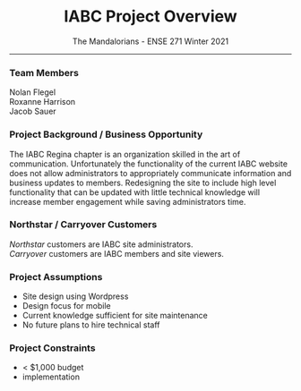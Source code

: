 <h1 align="center">IABC Project Overview</h1>
<p align="center">The Mandalorians - ENSE 271 Winter 2021</p>

---
### Team Members
Nolan Flegel  
Roxanne Harrison  
Jacob Sauer  

### Project Background / Business Opportunity
The IABC Regina chapter is an organization skilled in the art of communication. Unfortunately the functionality of the current IABC website does not allow administrators to appropriately communicate information and business updates to members. Redesigning the site to include high level functionality that can be updated with little technical knowledge will increase member engagement while saving administrators time. 

### Northstar / Carryover Customers
*Northstar* customers are IABC site administrators.  
*Carryover* customers are IABC members and site viewers.

### Project Assumptions
- Site design using Wordpress
- Design focus for mobile
- Current knowledge sufficient for site maintenance
- No future plans to hire technical staff

### Project Constraints
- < $1,000 budget
-  implementation 



